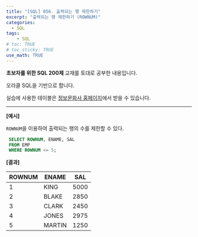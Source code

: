 ```yaml
---
title: "[SQL] 056. 출력되는 행 제한하기"
excerpt: "출력되는 행 제한하기 (ROWNUM)"
categories: 
  - SQL
tags: 
    - SQL
# toc: TRUE
# toc_sticky: TRUE
use_math: TRUE
---
```


**초보자를 위한 SQL 200제** 교재를 토대로 공부한 내용입니다.

오라클 SQL을 기반으로 합니다.

실습에 사용한 테이블은 [정보문화사 홈페이지](http://infopub.co.kr/index.asp)에서 받을 수 있습니다.

---

**[예시]**

`ROWNUM`을 이용하여 출력되는 행의 수를 제한할 수 있다.

```sql
 SELECT ROWNUM, ENAME, SAL
 FROM EMP
 WHERE ROWNUM <= 5;
```


**[결과]**

ROWNUM|ENAME|SAL
|-|-|-|
1|KING|5000
2|BLAKE|2850
3|CLARK|2450
4|JONES|2975
5|MARTIN|1250